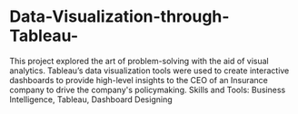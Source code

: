 # Data-Visualization-through-Tableau-
This project explored the art of problem-solving with the  aid of visual analytics. Tableau’s data visualization tools were  used to create interactive dashboards to provide high-level  insights to the CEO of an Insurance company to drive the  company's policymaking. Skills and Tools: Business  Intelligence, Tableau, Dashboard Designing
